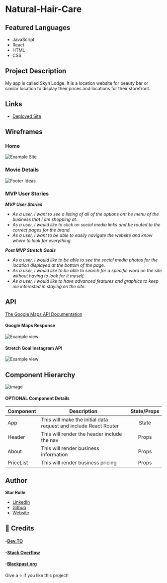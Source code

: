 # Natural-Hair-Care

## Featured Languages

- JavaScript
- React
- HTML
- CSS

## Project Description

My app is called Skyn Lodge. It is a location website for beauty bar or similar location to display their prices and locations for their storefront.

## Links

- [Deployed Site](https://infallible-banach-9cac77.netlify.app/)

## Wireframes

### Home

![Example Site](https://i.ibb.co/p4XthNk/Screen-Shot-2022-01-19-at-12-59-59-PM.png)

### Movie Details

![Footer Ideas](https://i.ibb.co/kGm3vfQ/Screen-Shot-2022-01-19-at-1-00-13-PM.png)

### MVP User Stories

_**MVP User Stories**_

- _As a user, I want to see a listing of all of the options ont he menu of the business that I am shopping at._
- _As a user, I would like to click on social media links and be routed to the correct pages for the brand._
- _As a user, I want to be able to easily navigate the website and know where to look for everything._

_**Post MVP Stretch Goals**_

- _As a user, I would like to be able to see the social media photos for the location displayed at the bottom of the page._
- _As a user, I would like to be able to search for a specific word on the site without having to look for it myself._
- _As a user, I would like to have advanced features and graphics to keep me interested in staying on the site._

## API

[The Google Maps API Documentation](https://developers.google.com/maps/documentation/javascript/get-api-key)

#### Google Maps Response

![Example view](https://i.ibb.co/mRHV2G2/Screen-Shot-2022-01-19-at-7-35-59-PM.png)

#### Stretch Goal Instagram API

![Example view](https://i.ibb.co/hZ5Sssq/Screen-Shot-2022-01-19-at-7-39-52-PM.png)

## Component Hierarchy

![image](https://i.ibb.co/6rm9LHT/Screen-Shot-2022-01-19-at-2-02-43-PM.png)

#### OPTIONAL Component Details

| Component | Description                                                      | State/Props |
| --------- | ---------------------------------------------------------------- | :---------: |
| App       | This will make the initial data request and include React Router |    State    |
| Header    | This will render the header include the nav                      |    Props    |
| About     | This will render business information                            |    Props    |
| PriceList | This will render business pricing                                |    Props    |

## Author

**Star Rolle**

- [LinkedIn](https://www.linkedin.com/in/starrolle/)
- [Github](github.com/starrolle13)
- [Website](thecurlstop.com)

## 🤝 Credits

#### -[Dev.TO](https://dev.to/rohit19060/how-to-write-stunning-github-readme-md-template-provided-5b09)

#### -[Stack Overflow](https://stackoverflow.com/)

#### -[Blackpast.org](https://www.blackpast.org/african-american-history/compton-california-1867/)

Give a ⭐️ if you like this project!
